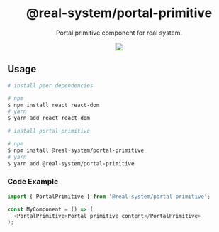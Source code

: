 <h1 align="center">@real-system/portal-primitive</h1>
<p align="center">Portal primitive component for real system.</p>
<p align="center">
<a href="https://www.npmjs.com/package/@real-system/portal-primitive"><img src="https://badgen.net/npm/v/@real-system/portal-primitive?label=&icon=npm&color=blue" alt="npm version" height="18"/></a>
</p>

## Usage

```bash
# install peer dependencies

# npm
$ npm install react react-dom 
# yarn
$ yarn add react react-dom 

# install portal-primitive

# npm
$ npm install @real-system/portal-primitive
# yarn
$ yarn add @real-system/portal-primitive
```

### Code Example

```javascript
import { PortalPrimitive } from '@real-system/portal-primitive';

const MyComponent = () => (
  <PortalPrimitive>Portal primitive content</PortalPrimitive>
);
```
